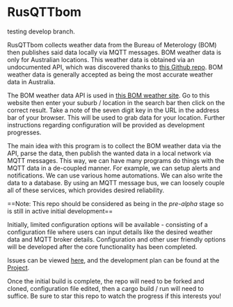 # RusQTTbom 

testing develop branch.

RusQTTbom collects weather data from the Bureau of Meterology (BOM) then publishes said data locally via MQTT messages. BOM weather data is only for Australian locations. This weather data is obtained via an undocumented API, which was discovered thanks to [this Github repo](https://github.com/bremor/bureau_of_meteorology). BOM weather data is generally accepted as being the most accurate weather data in Australia.

The BOM weather data API is used in [this BOM weather site](https://weather.bom.gov.au/). Go to this website then enter your suburb / location in the search bar then click on the correct result. Take a note of the seven digit key in the URL in the address bar of your browser. This will be used to grab data for your location. Further instructions regarding configuration will be provided as development progresses.

The main idea with this program is to collect the BOM weather data via the API, parse the data, then publish the wanted data in a local network via MQTT messages. This way, we can have many programs do things with the MQTT data in a de-coupled manner. For example, we can setup alerts and notifications. We can use various home automations. We can also write the data to a database. By using an MQTT message bus, we can loosely couple all of these services, which provides desired reliability.

==Note: This repo should be considered as being in the *pre-alpha* stage so is still in active initial development==

Initially, limited configuration options will be available - consisting of a configuration file where users can input details like the desired weather data and MQTT broker details. Configuration and other user friendly options will be developed after the core functionality has been completed.

Issues can be viewed [here](https://github.com/athenars-io/rusqttbom/issues), and the development plan can be found at the [Project](https://github.com/orgs/athenars-io/projects/1/views/2).

Once the initial build is complete, the repo will need to be forked and cloned, configuration file edited, then a cargo build / run will need to suffice. Be sure to star this repo to watch the progress if this interests you!